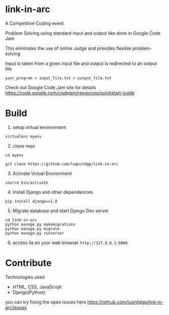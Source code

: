 # link-in-arc

A Competitive Coding event.

Problem Solving using standard input and output like done in Google Code Jam

This eliminates the use of online Judge and provides flexible problem-solving

Input is taken from a given input file and output is redirected to an output file


```
your_program < input_file.txt > output_file.txt
```

Check out Google Code Jam site for details https://code.google.com/codejam/resources/quickstart-guide


# Build
1. setup virtual environment

```
virtualenv myenv
```

2. clone repo

```
cd myenv

git clone https://github.com/lugnitdgp/link-in-arc
```

3. Activate Virtual Environment

```
source bin/activate
```

4. Install Django and other dependencies

```
pip install django==1.8
```

5. Migrate database and start Django Dev server

```
cd link-in-arc
python manage.py makemigrations
python manage.py migrate
python manage.py runserver
```

6. access lia on your web browser `http://127.0.0.1:8000`

# Contribute

Technologies used
* HTML, CSS, JavaScript
* Django(Python)

you can try fixing the open issues here https://github.com/lugnitdgp/link-in-arc/issues
